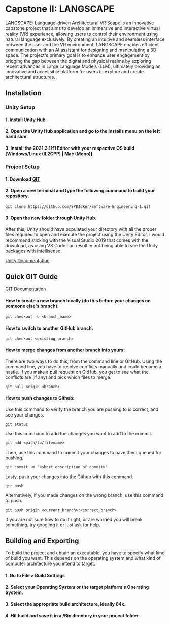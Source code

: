 # Capstone II: LANGSCAPE

LANGSCAPE: Language-driven Architectural VR Scape is an innovative capstone project that aims to develop an immersive and interactive virtual reality (VR) experience, 
allowing users to control their environment using natural language exclusively. By creating an intuitive and seamless interface between the user and the VR environment, 
LANGSCAPE enables efficient communication with an AI assistant for designing and manipulating a 3D space. The project's primary goal is to enhance user engagement by bridging 
the gap between the digital and physical realms by exploring recent advances in Large Language Models (LLM), ultimately providing an innovative and accessible platform for 
users to explore and create architectural structures.

## Installation

### Unity Setup

#### 1. Install [Unity Hub](https://unity3d.com/get-unity/download)

#### 2. Open the Unity Hub application and go to the Installs menu on the left hand side.

#### 3. Install the 2021.3.11f1 Editor with your respective OS build [Windows/Linux (IL2CPP) | Mac (Mono)].


### Project Setup

#### 1. Download [GIT](https://git-scm.com/downloads)

#### 2. Open a new terminal and type the following command to build your repository.

```
git clone https://github.com/SPDJoker/Software-Engineering-1.git
```

#### 3. Open the new folder through Unity Hub.

After this, Unity should have populated your directory with all the proper files required to open and execute the project using the Unity Editor. I would recommend sticking with the Visual Studio 2019 that comes with the download, as using VS Code can result in not being able to see the Unity packages with intellisense.

[Unity Documentation](https://docs.unity.com/)

## Quick GIT Guide

[GIT Documentation](https://git-scm.com/doc)

#### How to create a new branch locally (do this before your changes on someone else's branch):

```
git checkout -b <branch_name>
```

#### How to switch to another GitHub branch:
```
git checkout <existing_branch>
```

#### How to merge changes from another branch into yours:
There are two ways to do this, from the command line or GitHub. Using the command line, you have to
resolve conflicts manually and could become a hastle. If you make a pull request on GitHub, you get 
to see what the conflicts are (if any) and pick which files to merge.
```
git pull origin <branch>
```

#### How to push changes to Github:

Use this command to verify the branch you are pushing to is correct, and see your changes.
```
git status
```

Use this command to add the changes you want to add to the commit.
```
git add <path/to/filename>
```

Then, use this command to commit your changes to have them queued for pushing.
```
git commit -m "<short description of commit>"
```

Lasty, push your changes into the Github with this command.
```
git push
```

Alternatively, if you made changes on the wrong branch, use this command to push.
```
git push origin <current_branch>:<correct_branch>
```

If you are not sure how to do it right, or are worried you will break something, try googling it or just ask for help.

## Building and Exporting

To build the project and obtain an executable, you have to specify what kind of build you want. This depends on the operating system and what kind of computer architecture you intend to target.

#### 1. Go to **File > Build Settings**

#### 2. Select your Operating System or the target platform's Operating System.

#### 3. Select the appropriate build architecture, ideally 64x.

#### 4. Hit build and save it in a /Bin directory in your project folder.
